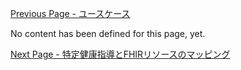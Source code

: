 [Previous Page - ユースケース](usecase.html)

No content has been defined for this page, yet.

[Next Page - 特定健康指導とFHIRリソースのマッピング](mapping.html)